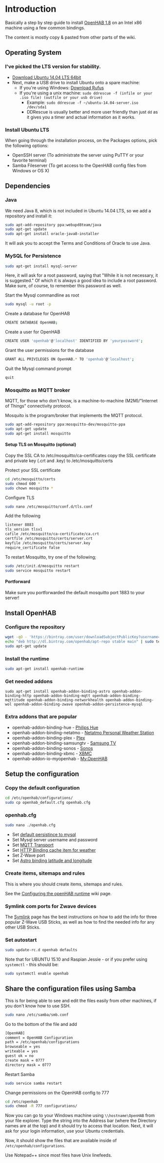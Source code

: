 # Introduction
Basically a step by step guide to install [OpenHAB 1.8](http://www.openhab.org) on an Intel x86 machine using a few common bindings.

The content is mostly copy & pasted from other parts of the wiki.

## Operating System

### I've picked the LTS version for stability.

- [Download Ubuntu 14.04 LTS 64bit](http://releases.ubuntu.com/14.04.3/ubuntu-14.04.3-server-amd64.iso)
- Next, make a USB drive to install Ubuntu onto a spare machine:
	- If you're using Windows: [Download Rufus](https://rufus.akeo.ie/downloads/rufus-2.2p.exe)
	- If you're using a unix machine: `sudo ddrescue -f (infile or your .iso file) (outfile or your usb drive)`
		- Example: `sudo ddrescue -f ~/ubuntu-14.04-server.iso /dev/sda1`
		- DDRescue is usually better and more user friendly than just `dd` as it gives you a timer and actual information as it works.

### Install Ubuntu LTS

When going through the installation process, on the Packages options, pick the following options:

- OpenSSH server (To administrate the server using PuTTY or your favorite terminal)
- Samba Fileserver (To get access to the OpenHAB config files from Windows or OS X)

## Dependencies
### Java

We need Java 8, which is not included in Ubuntu 14.04 LTS, so we add a repository and install it:

```bash
sudo apt-add-repository ppa:webupd8team/java
sudo apt-get update
sudo apt-get install oracle-java8-installer
```

It will ask you to accept the Terms and Conditions of Oracle to use Java.

### MySQL for Persistence

```bash
sudo apt-get install mysql-server
```

Here, it will ask for a root password, saying that "While it is not necessary, it is suggested." Of which it is always a good idea to include a root password. Make sure, of course, to remember this password as well.

Start the Mysql commandline as root

```bash
sudo mysql -u root -p
```

Create a database for OpenHAB

```bash
CREATE DATABASE OpenHAB;
```

Create a user for OpenHAB

```bash
CREATE USER 'openhab'@'localhost' IDENTIFIED BY 'yourpassword';
```

Grant the user permissions for the database

```bash
GRANT ALL PRIVILEGES ON OpenHAB.* TO 'openhab'@'localhost';
```

Quit the Mysql command prompt

```bash
quit
```

### Mosquitto as MQTT broker

MQTT, for those who don't know, is a machine-to-machine (M2M)/"Internet of Things" connectivity protocol.

Mosquito is the program/broker that implements the MQTT protocol.

```bash
sudo apt-add-repository ppa:mosquitto-dev/mosquitto-ppa
sudo apt-get update
sudo apt-get install mosquitto
```

#### Setup TLS on Mosquitto (optional)

Copy the SSL CA to /etc/mosquitto/ca-certificates
copy the SSL certificate and private key (.crt and .key) to /etc/mosquitto/certs

Protect your SSL certificate

```bash
cd /etc/mosquitto/certs
sudo chmod 600 *
sudo chown mosquitto *
```

Configure TLS

```bash
sudo nano /etc/mosquitto/conf.d/tls.conf
```

Add the following

```bash
listener 8883
tls_version tlsv1
cafile /etc/mosquitto/ca-certificate/ca.crt
certfile /etc/mosquitto/certs/server.crt
keyfile /etc/mosquitto/certs/server.key
require_certificate false
```

To restart Mosquitto, try one of the following;

```bash
sudo /etc/init.d/mosquitto restart
sudo service mosquitto restart
```

#### Portforward

Make sure you portforwarded the default mosquitto port 1883 to your server!

## Install OpenHAB

### Configure the repository

```bash
wget -qO - 'https://bintray.com/user/downloadSubjectPublicKey?username=openhab' | sudo apt-key add -
echo "deb http://dl.bintray.com/openhab/apt-repo stable main" | sudo tee /etc/apt/sources.list.d/openhab.list
sudo apt-get update
```

### Install the runtime

```bash
sudo apt-get install openhab-runtime
```

### Get needed addons

```
sudo apt-get install openhab-addon-binding-astro openhab-addon-binding-http openhab-addon-binding-mqtt openhab-addon-binding-mqttitude openhab-addon-binding-networkhealth openhab-addon-binding-wol openhab-addon-binding-zwave openhab-addon-persistence-mysql
```

### Extra addons that are popular

- openhab-addon-binding-hue - [Philips Hue](https://github.com/openhab/openhab/wiki/Hue-Binding)
- openhab-addon-binding-netatmo - [Netatmo Personal Weather Station](https://github.com/openhab/openhab/wiki/Netatmo-Binding)
- openhab-addon-binding-plex - [Plex](https://github.com/openhab/openhab/wiki/Plex-Binding)
- openhab-addon-binding-samsungtv - [Samsung TV](https://github.com/openhab/openhab/wiki/Samsung-TV-Binding)
- openhab-addon-binding-sonos - [Sonos](https://github.com/openhab/openhab/wiki/Sonos-Binding)
- openhab-addon-binding-xbmc - [XBMC](https://github.com/openhab/openhab/wiki/XBMC-Binding)
- openhab-addon-io-myopenhab - [My.OpenHAB](https://github.com/openhab/openhab/wiki/my.openHAB-Persistence
)

## Setup the configuration

### Copy the default configuration

```bash
cd /etc/openhab/configurations/
sudo cp openhab_default.cfg openhab.cfg
```

### openhab.cfg

```bash
sudo nano ./openhab.cfg
```

- Set [default persistince to mysql](https://github.com/openhab/openhab/wiki/MySQL-Persistence)
- Set Mysql server username and password
- Set [MQTT Transport](https://github.com/openhab/openhab/wiki/MQTT-Binding#transport-configuration)
- Set [HTTP Binding cache item for weather](https://github.com/openhab/openhab/wiki/Http-Binding#caching)
- Set Z-Wave port
- Set [Astro binding latitude and longitude](https://github.com/openhab/openhab/wiki/Astro-binding)

### Create items, sitemaps and rules

This is where you should create items, sitemaps and rules.

See the [Configuring the openHAB runtime](https://github.com/openhab/openhab/wiki/Configuring-the-openHAB-runtime) wiki page.

### Symlink com ports for Zwave devices

The [Symlink](https://github.com/openhab/openhab/wiki/symlinks) page has the best instructions on how to add the info for three popular Z-Wave USB Sticks, as well as how to find the needed info for any other USB Sticks.

### Set autostart

```bash
sudo update-rc.d openhab defaults
```

Note that for UBUNTU 15.10 and Raspian Jessie - or if you prefer using `systemctl` - this should be:

```bash
sudo systemctl enable openhab
```

## Share the configuration files using Samba

This is for being able to see and edit the files easily from other machines, if you don't know how to use SSH.

```bash
sudo nano /etc/samba/smb.conf
```

Go to the bottom of the file and add

```bash
[OpenHAB]
comment = OpenHAB Configuration
path = /etc/openhab/configurations
browseable = yes
writeable = yes
guest ok = no
create mask = 0777
directory mask = 0777
```

Restart Samba

```bash
sudo service samba restart
```

Change permissions on the OpenHAB config to 777

```bash
cd /etc/openhab
sudo chmod -R 777 configurations/
```

Now you can go to your Windows machine using `\\hostname\OpenHAB` from your file explorer. Type the string into the Address bar (where the Directory names are at the top) and it should try to access that location. Next, it will ask for your login information, use your Ubuntu credentials.

Now, it should show the files that are available inside of `/etc/openhab/configurations`.

Use Notepad++ since most files have Unix linefeeds.

